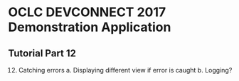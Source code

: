 # OCLC DEVCONNECT 2017 Demonstration Application
## Tutorial Part 12

12.	Catching errors
a.	Displaying different view if error is caught
b.	Logging?
